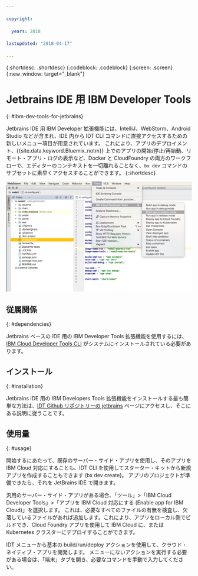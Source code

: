 ```yaml
---

copyright:

  years: 2018

lastupdated: "2018-04-17"

---
```


{:shortdesc: .shortdesc}
{:codeblock: .codeblock}
{:screen: .screen}
{:new_window: target="_blank"}

# Jetbrains IDE 用 IBM Developer Tools
{: #ibm-dev-tools-for-jetbrains}

Jetbrains IDE 用 IBM Developer 拡張機能には、IntelliJ、WebStorm、Android Studio などが含まれ、IDE 内から IDT CLI コマンドに直接アクセスするための新しいメニュー項目が用意されています。 これにより、アプリのデプロイメント、{{site.data.keyword.Bluemix_notm}} 上でのアプリの開始/停止/再始動、リモート・アプリ・ログの表示など、Docker と CloudFoundry の両方のワークフローで、エディターのコンテキストを一切離れることなく、`bx dev` コマンドのサブセットに素早くアクセスすることができます。
{:shortdesc}

![WebStorm IDE 内で実行される IBM Developer Tools の画面キャプチャー。](jetbrains.png "WebStorm IDE 内で実行される IDT メニューの例")

## 従属関係
{: #dependencies}

Jetbrains ベースの IDE 用の IBM Developer Tools 拡張機能を使用するには、[IBM Cloud Developer Tools CLI](index.html) がシステムにインストールされている必要があります。

## インストール
{: #installation}

Jetbrains IDE 用の IBM Developers Tools 拡張機能をインストールする最も簡単な方法は、[IDT Github リポジトリーの jetbrains](https://github.com/IBM-Cloud/ibm-cloud-developer-tools/tree/master/jetbrains) ページにアクセスし、そこにある説明に従うことです。

## 使用量
{: #usage}

開始するにあたって、既存のサーバー・サイド・アプリを使用し、そのアプリを IBM Cloud 対応にすることも、IDT CLI を使用してスターター・キットから新規アプリを作成することもできます (bx dev create)。 アプリのプロジェクトが準備できたら、それを JetBrains IDE で開きます。

汎用のサーバー・サイド・アプリがある場合、「ツール」>「IBM Cloud Developer Tools」>「アプリを IBM Cloud 対応にする (Enable app for IBM Cloud)」を選択します。 これは、必要なすべてのファイルの有無を検査し、欠落しているファイルがあれば追加します。これにより、アプリをローカル側でビルドでき、Cloud Foundry アプリを使用して IBM Cloud に、または Kubernetes クラスターにデプロイすることができます。

IDT メニューから基本の build/run/deploy アクションを使用して、クラウド・ネイティブ・アプリを開発します。 メニューにないアクションを実行する必要がある場合は、「端末」タブを開き、必要なコマンドを手動で入力してください。

